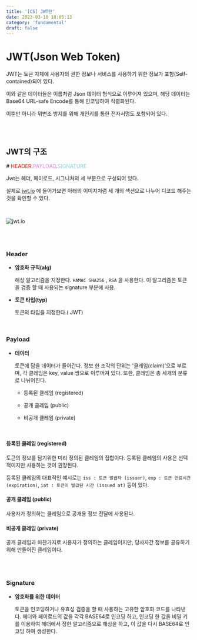```yaml
---
title: '[CS] JWT란'
date: 2023-03-10 18:05:13
category: 'fundamental'
draft: false
---
```


# JWT(Json Web Token)

JWT는 토큰 자체에 사용자의 권한 정보나 서비스를 사용하기 위한 정보가 포함(Self-contained)되어 있다.

이와 같은 데이터들은 이름처럼 Json 데이터 형식으로 이루어져 있으며, 해당 데이터는 Base64 URL-safe Encode를 통해 인코딩하여 직렬화된다.

이뿐만 아니라 위변조 방지를 위해 개인키를 통한 전자서명도 포함되어 있다.

<br/>
<br/>

## JWT의 구조

# <span style="color: red">HEADER</span>.<span style="color:violet">PAYLOAD</span>.<span style="color:skyblue">SIGNATURE</span>

Jwt는 헤더, 페이로드, 시그니처의 세 부분으로 구성되어 있다.

실제로 [jwt.io](https://jwt.io/) 에 들어가보면 아래의 이미지처럼 세 개의 섹션으로 나누어 디코드 해주는 것을 확인할 수 있다.

<br/>

![jwt.io](https://user-images.githubusercontent.com/63533584/224614590-70c3d9bf-eb28-4636-a8ee-823e98b090f9.png)

<br />
<br/>

### Header

- **암호화 규칙(alg)**

  해싱 알고리즘을 지정한다. `HAMAC SHA256` , `RSA` 을 사용한다. 이 알고리즘은 토큰을 검증 할 때 사용되는 signature 부분에 사용.

- **토큰 타입(typ)**

  토큰의 타입을 지정한다.( JWT)

<br/>

### Payload

- **데이터**

  토큰에 담을 데이터가 들어간다. 정보 한 조각의 단위는 '클레임(claim)'으로 부르며, 각 클레임은 key, value 쌍으로 이루어져 있다. 또한, 클레임은 총 세개의 분류로 나뉘어진다.

  - 등록된 클레임 (registered)

  - 공개 클레임 (public)

  - 비공개 클레임 (private)

<br />

#### 등록된 클레임 (registered)

토큰의 정보를 담기위한 미리 정의된 클레임의 집합이다. 등록된 클레임의 사용은 선택적이지만 사용하는 것이 권장된다.

등록된 클레임의 대표적인 예시로는 `iss : 토큰 발급자 (issuer)`, `exp : 토큰 만료시간 (expiration)`, `iat : 토큰이 발급된 시간 (issued at)` 등이 있다.

#### 공개 클레임 (public)

사용자가 정의하는 클레임으로 공개용 정보 전달에 사용된다.

#### 비공개 클레임 (private)

공개 클레임과 마찬가지로 사용자가 정의하는 클레임이지만, 당사자간 정보를 공유하기 위해 만들어진 클레임이다.

<br/>
<br/>

### Signature

- **암호화를 위한 데이터**

  토큰을 인코딩하거나 유효성 검증을 할 때 사용하는 고유한 암호화 코드를 나타낸다. 헤더와 페이로드의 값을 각각 BASE64로 인코딩 하고, 인코딩 한 값을 비밀 키를 이용하여 헤더에서 정한 알고리즘으로 해싱을 하고, 이 값을 다시 BASE64로 인코딩 하여 생성한다.

<br/>
<br/>
<br/>
<br/>
